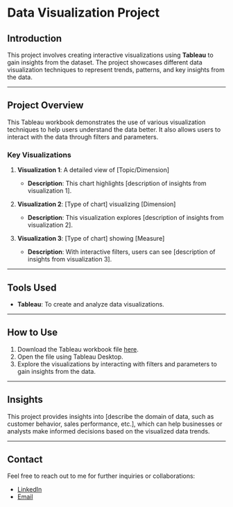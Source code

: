 # Data Visualization Project

## Introduction
This project involves creating interactive visualizations using **Tableau** to gain insights from the dataset. The project showcases different data visualization techniques to represent trends, patterns, and key insights from the data.

---

## Project Overview
This Tableau workbook demonstrates the use of various visualization techniques to help users understand the data better. It also allows users to interact with the data through filters and parameters.

### Key Visualizations
1. **Visualization 1**: A detailed view of [Topic/Dimension]
   - **Description**: This chart highlights [description of insights from visualization 1].

2. **Visualization 2**: [Type of chart] visualizing [Dimension]
   - **Description**: This visualization explores [description of insights from visualization 2].

3. **Visualization 3**: [Type of chart] showing [Measure]
   - **Description**: With interactive filters, users can see [description of insights from visualization 3].

---

## Tools Used
- **Tableau**: To create and analyze data visualizations.

---

## How to Use
1. Download the Tableau workbook file [here](https://github.com/asiifkarim/Data-Visualization/blob/main/data%20visz%20project%201.twbx).
2. Open the file using Tableau Desktop.
3. Explore the visualizations by interacting with filters and parameters to gain insights from the data.

---

## Insights
This project provides insights into [describe the domain of data, such as customer behavior, sales performance, etc.], which can help businesses or analysts make informed decisions based on the visualized data trends.

---

## Contact
Feel free to reach out to me for further inquiries or collaborations:
- [LinkedIn](https://www.linkedin.com/in/asif-karim-909310255/)
- [Email](mailto:asiif.krm@gmail.com)
